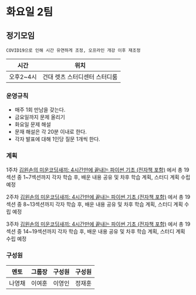 # 화요일 2팀
## 정기모임

 ~~~
 COVID19으로 인해 시간 유연하게 조정, 오프라인 개강 이후 재조정 
 ~~~


| 시간 | 위치 |
|----------|------|
| 오후2~4시 | 건대 렛츠 스터디센터 스터디룸 | 

### 운영규칙
* 매주 1회 만남을 갖는다.
* 금요일까지 문제 올리기
* 화요일 문제 해설
* 문재 해설은 각 20분 이내로 한다.
* 각자 발표에 대해 1인당 질문 1개씩 한다.



 ### 계획
 1주차
[ 김왼손의 미운코딩새끼: 4시간만에 끝내는 파이썬 기초 (전자책 포함)]( https://www.inflearn.com/course/%ED%8C%8C%EC%9D%B4%EC%8D%AC-%EA%B8%B0%EC%B4%88-%EA%B0%95%EC%A2%8C#description)
 에서 총 19섹션 중 1~7섹션까지 각자 학습 후, 
 배운 내용 공유 및 차후 학습 계획, 스터디 계획 수립 예정

2주차
[ 김왼손의 미운코딩새끼: 4시간만에 끝내는 파이썬 기초 (전자책 포함)]( https://www.inflearn.com/course/%ED%8C%8C%EC%9D%B4%EC%8D%AC-%EA%B8%B0%EC%B4%88-%EA%B0%95%EC%A2%8C#description)
에서 총 19섹션 중 8~13섹션까지 각자 학습 후,
배운 내용 공유 및 차후 학습 계획, 스터디 계획 수립 예정

3주차
[ 김왼손의 미운코딩새끼: 4시간만에 끝내는 파이썬 기초 (전자책 포함)]( https://www.inflearn.com/course/%ED%8C%8C%EC%9D%B4%EC%8D%AC-%EA%B8%B0%EC%B4%88-%EA%B0%95%EC%A2%8C#description)
에서 총 19섹션 중 14~19섹션까지 각자 학습 후,
배운 내용 공유 및 차후 학습 계획, 스터디 계획 수립 예정

### 구성원

| 멘토  |  그룹장 | 구성원 | 구성원 | 
|:--------:|:---------:|:------:|:------:|
|나영채|이여훈|이영인|정재훈
